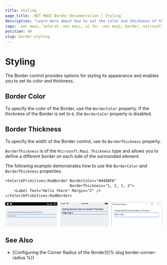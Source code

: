 ```yaml
---
title: Styling
page_title: .NET MAUI Border Documentation | Styling
description: "Learn more about how to set the color and thickness of the Telerik UI for .NET MAUI Barcode."
tags: .net maui, telerik .net maui, ui for .net maui, border, microsoft .net maui
position: 40
slug: border-styling
---
```


# Styling

The Border control provides options for styling its appearance and enables you to set its color and thickness.

## Border Color

To specify the color of the Border, use the `BorderColor` property. If the thickness of the Border is set to `0`, the `BorderColor` property is disabled.

## Border Thickness

To specify the width of the Border control, use its `BorderThickness` property.

`BorderThickness` is of the `Microsoft.Maui.Thickness` type and allows you to define a different border on each side of the surrounded element.

The following example demonstrates how to use the `BorderColor` and `BorderThickness` properties.

```XAML
<telerikPrimitives:RadBorder BorderColor="#4488F6"
							 BorderThickness="1, 2, 1, 2">
    <Label Text="Hello there" Margin="2" />
</telerikPrimitives:RadBorder>
```

![Border Styling](images/border-styling.png)

## See Also

- [Configuring the Corner Radius of the Border]({% slug border-corner-radius %})
